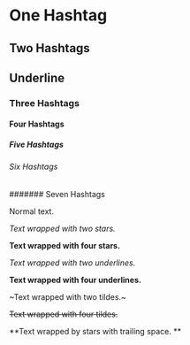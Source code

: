 # One Hashtag
## Two Hashtags
Underline
---------
### Three Hashtags
#### Four Hashtags
##### Five Hashtags
###### Six Hashtags
####### Seven Hashtags

Normal text.

*Text wrapped with two stars.*

**Text wrapped with four stars.**

_Text wrapped with two underlines._

__Text wrapped with four underlines.__

~Text wrapped with two tildes.~

~~Text wrapped with four tildes.~~

**Text wrapped by stars with trailing space. **
